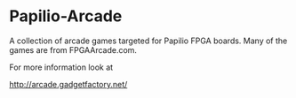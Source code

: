 Papilio-Arcade
==============
A collection of arcade games targeted for Papilio FPGA boards. Many of the games are from FPGAArcade.com.

For more information look at

http://arcade.gadgetfactory.net/
